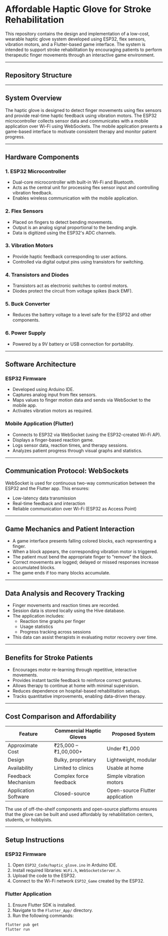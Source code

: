 # Affordable Haptic Glove for Stroke Rehabilitation

This repository contains the design and implementation of a low-cost, wearable haptic glove system developed using ESP32, flex sensors, vibration motors, and a Flutter-based game interface. The system is intended to support stroke rehabilitation by encouraging patients to perform therapeutic finger movements through an interactive game environment.

---

## Repository Structure


---

## System Overview

The haptic glove is designed to detect finger movements using flex sensors and provide real-time haptic feedback using vibration motors. The ESP32 microcontroller collects sensor data and communicates with a mobile application over Wi-Fi using WebSockets. The mobile application presents a game-based interface to motivate consistent therapy and monitor patient progress.

---

## Hardware Components

### 1. ESP32 Microcontroller
- Dual-core microcontroller with built-in Wi-Fi and Bluetooth.
- Acts as the central unit for processing flex sensor input and controlling vibration feedback.
- Enables wireless communication with the mobile application.

### 2. Flex Sensors
- Placed on fingers to detect bending movements.
- Output is an analog signal proportional to the bending angle.
- Data is digitized using the ESP32's ADC channels.

### 3. Vibration Motors
- Provide haptic feedback corresponding to user actions.
- Controlled via digital output pins using transistors for switching.

### 4. Transistors and Diodes
- Transistors act as electronic switches to control motors.
- Diodes protect the circuit from voltage spikes (back EMF).

### 5. Buck Converter
- Reduces the battery voltage to a level safe for the ESP32 and other components.

### 6. Power Supply
- Powered by a 9V battery or USB connection for portability.

---

## Software Architecture

### ESP32 Firmware
- Developed using Arduino IDE.
- Captures analog input from flex sensors.
- Maps values to finger motion data and sends via WebSocket to the mobile app.
- Activates vibration motors as required.

### Mobile Application (Flutter)
- Connects to ESP32 via WebSocket (using the ESP32-created Wi-Fi AP).
- Displays a finger-based reaction game.
- Logs sensor data, reaction times, and therapy sessions.
- Analyzes patient progress through visual graphs and statistics.

---

## Communication Protocol: WebSockets

WebSocket is used for continuous two-way communication between the ESP32 and the Flutter app. This ensures:
- Low-latency data transmission
- Real-time feedback and interaction
- Reliable communication over Wi-Fi (ESP32 as Access Point)

---

## Game Mechanics and Patient Interaction

- A game interface presents falling colored blocks, each representing a finger.
- When a block appears, the corresponding vibration motor is triggered.
- The patient must bend the appropriate finger to "remove" the block.
- Correct movements are logged; delayed or missed responses increase accumulated blocks.
- The game ends if too many blocks accumulate.

---

## Data Analysis and Recovery Tracking

- Finger movements and reaction times are recorded.
- Session data is stored locally using the Hive database.
- The application includes:
  - Reaction time graphs per finger
  - Usage statistics
  - Progress tracking across sessions
- This data can assist therapists in evaluating motor recovery over time.

---

## Benefits for Stroke Patients

- Encourages motor re-learning through repetitive, interactive movements.
- Provides instant tactile feedback to reinforce correct gestures.
- Allows therapy to continue at home with minimal supervision.
- Reduces dependence on hospital-based rehabilitation setups.
- Tracks quantitative improvements, enabling data-driven therapy.

---

## Cost Comparison and Affordability

| Feature                       | Commercial Haptic Gloves          | Proposed System                |
|------------------------------|----------------------------------|-------------------------------|
| Approximate Cost             | ₹25,000 – ₹1,00,000+              | Under ₹1,000                  |
| Design                       | Bulky, proprietary                | Lightweight, modular          |
| Availability                 | Limited to clinics                | Usable at home                |
| Feedback Mechanism           | Complex force feedback            | Simple vibration motors       |
| Application Software         | Closed-source                     | Open-source Flutter application |

The use of off-the-shelf components and open-source platforms ensures that the glove can be built and used affordably by rehabilitation centers, students, or hobbyists.

---

## Setup Instructions

### ESP32 Firmware

1. Open `ESP32_Code/haptic_glove.ino` in Arduino IDE.
2. Install required libraries: `WiFi.h`, `WebSocketsServer.h`.
3. Upload the code to the ESP32.
4. Connect to the Wi-Fi network `ESP32_Game` created by the ESP32.

### Flutter Application

1. Ensure Flutter SDK is installed.
2. Navigate to the `Flutter_App/` directory.
3. Run the following commands:

```bash
flutter pub get
flutter run
